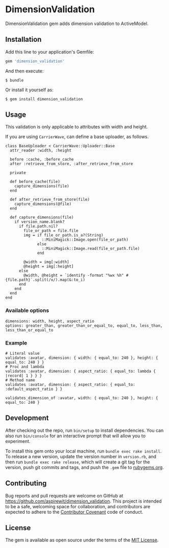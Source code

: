 # DimensionValidation

DimensionValidation gem adds dimension validation to ActiveModel.

## Installation

Add this line to your application's Gemfile:

```ruby
gem 'dimension_validation'
```

And then execute:

    $ bundle

Or install it yourself as:

    $ gem install dimension_validation

## Usage

This validation is only applicable to attributes with width and height.

If you are using `CarrierWave`, can define a base uploader, as follows.
```
class BaseUploader < CarrierWave::Uploader::Base
  attr_reader :width, :height

  before :cache, :before_cache
  after :retrieve_from_store, :after_retrieve_from_store

  private

  def before_cache(file)
    capture_dimensions(file)
  end

  def after_retrieve_from_store(file)
    capture_dimensions(@file)
  end

  def capture_dimensions(file)
    if version_name.blank?
      if file.path.nil?
        file_or_path = file.file
        img = if file_or_path.is_a?(String)
                ::MiniMagick::Image.open(file_or_path)
              else
                ::MiniMagick::Image.read(file_or_path.file)
              end

        @width = img[:width]
        @height = img[:height]
      else
        @width, @height = `identify -format "%wx %h" #{file.path}`.split(/x/).map(&:to_i)
      end
    end
  end
end
```

### Available options
```
dimensions: width, height, aspect_ratio
options: greater_than, greater_than_or_equal_to, equal_to, less_than, less_than_or_equal_to
```

### Example
```
# Literal value
validates :avatar, dimension: { width: { equal_to: 240 }, height: { equal_to: 240 } }
# Proc and lambda
validates :avatar, dimension: { aspect_ratio: { equal_to: lambda { |record| 1 } } }
# Method name
validates :avatar, dimension: { aspect_ratio: { equal_to: :default_aspect_ratio } }

validates_dimension_of :avatar, width: { equal_to: 240 }, height: { equal_to: 240 }
```

## Development

After checking out the repo, run `bin/setup` to install dependencies. You can also run `bin/console` for an interactive prompt that will allow you to experiment.

To install this gem onto your local machine, run `bundle exec rake install`. To release a new version, update the version number in `version.rb`, and then run `bundle exec rake release`, which will create a git tag for the version, push git commits and tags, and push the `.gem` file to [rubygems.org](https://rubygems.org).

## Contributing

Bug reports and pull requests are welcome on GitHub at https://github.com/aspirewit/dimension_validation. This project is intended to be a safe, welcoming space for collaboration, and contributors are expected to adhere to the [Contributor Covenant](http://contributor-covenant.org) code of conduct.


## License

The gem is available as open source under the terms of the [MIT License](http://opensource.org/licenses/MIT).

